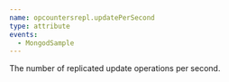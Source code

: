 ```yaml
---
name: opcountersrepl.updatePerSecond
type: attribute
events:
  - MongodSample
---
```


The number of replicated update operations per second.